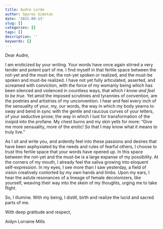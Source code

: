 ```yaml
---
title: Audre Lorde
author: Spyros Simotas
date: '2021-09-13'
slug: []
categories: []
tags: []
description: ''
keywords: []
---
```


Dear Audre,

I am eroticized by your writing. Your words have once again stirred a very tender and potent part of me. I find myself in that fertile space between the not-yet and the must-be; the not-yet spoken or realized, and the must-be spoken and must-be realized. I have not yet fully articulated, asserted, and screamed with conviction, with the force of my womanly being which has been silenced and violenced in countless ways, that which _I know and feel to be true_. Yet amid the imposed scrutinies and tyrannies of convention, are the poetries and artistries of my unconvention. I hear and feel every inch of the sensuality of your, my, our words, the way in which my body yearns to sway and bend in sync with the gentle and raucous curves of your letters, of your seductive prose; the way in which I lust for transformation of the insipid into the profane. My chest burns and my skin yells for more: “Give me more sensuality, more of the erotic! So that I may know what it means to truly live.”

As I sit and write you, and ardently feel into these passions and desires that have been asphyxiated by the needs and rules of fearful others, I choose to trust this fertile space that your words have opened up. In this space between the not-yet and the must-be is a large expanse of my possibility. At the corners of my mouth, I already feel the saliva growing into eloquent self-expression. In my eyes, I see more than I saw yesterday, a field of vision creatively contorted by my own hands and limbs. Upon my ears, I hear the astute resonances of a lineage of female decolonizers, like yourself, weaving their way into the skein of my thoughts, urging me to take flight. 

So, I illumine. With my being, I distill, birth and realize the lucid and sacred parts of me.

With deep gratitude and respect,

Aidyn Lorraine Mills 



